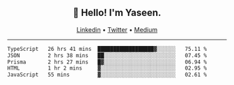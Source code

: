 <h2 align="center">👋 Hello! I'm Yaseen.</h2>
<p align="center">
  <a href="https://www.linkedin.com/in/yaseenkc/">Linkedin</a> •
  <a href="https://twitter.com/yaseeenkc">Twitter</a> •
  <a href="https://medium.com/@yaseen-kc">Medium</a>
</p>


<!--- 🔭 I’m currently working at []() as an  -->
<!--- - 💬 Ask me about **Javascript, React and Git** -->
<!--- - 📫 How to reach me: [@kc.yaseen](https://instagram.com/kc.yaseen) on Instagram -->
<!--- - ⚡ Fun fact: Big Fan of the :zap: emoji -->

-------

<!--START_SECTION:waka-->

```txt
TypeScript   26 hrs 41 mins  ██████████████████▓░░░░░░   75.11 %
JSON         2 hrs 38 mins   ██░░░░░░░░░░░░░░░░░░░░░░░   07.45 %
Prisma       2 hrs 27 mins   █▓░░░░░░░░░░░░░░░░░░░░░░░   06.94 %
HTML         1 hr 2 mins     ▓░░░░░░░░░░░░░░░░░░░░░░░░   02.95 %
JavaScript   55 mins         ▓░░░░░░░░░░░░░░░░░░░░░░░░   02.61 %
```

<!--END_SECTION:waka-->
